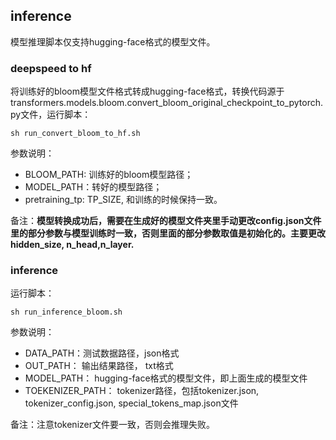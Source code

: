 ## inference

模型推理脚本仅支持hugging-face格式的模型文件。

### deepspeed to hf

将训练好的bloom模型文件格式转成hugging-face格式，转换代码源于transformers.models.bloom.convert_bloom_original_checkpoint_to_pytorch.py文件，运行脚本：

```shell
sh run_convert_bloom_to_hf.sh
```

参数说明：
- BLOOM_PATH: 训练好的bloom模型路径；
- MODEL_PATH：转好的模型路径；
- pretraining_tp: TP_SIZE, 和训练的时候保持一致。

备注：**模型转换成功后，需要在生成好的模型文件夹里手动更改config.json文件里的部分参数与模型训练时一致，否则里面的部分参数取值是初始化的。主要更改hidden_size, n_head,n_layer.**


### inference

运行脚本：
```shell
sh run_inference_bloom.sh
```

参数说明：
- DATA_PATH：测试数据路径，json格式
- OUT_PATH： 输出结果路径， txt格式
- MODEL_PATH： hugging-face格式的模型文件，即上面生成的模型文件
- TOEKENIZER_PATH： tokenizer路径，包括tokenizer.json, tokenizer_config.json, special_tokens_map.json文件

备注：注意tokenizer文件要一致，否则会推理失败。
